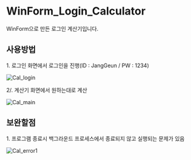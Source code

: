 # WinForm_Login_Calculator
WinForm으로 만든 로그인 계산기입니다.

## 사용방법

1\. 로그인 화면에서 로그인을 진행(ID : JangGeun / PW : 1234)


![Cal_login](https://user-images.githubusercontent.com/122774092/226604502-828f2eeb-7843-48a6-a354-173a39f728b7.JPG)


2/. 계산기 화면에서 원하는대로 계산


![Cal_main](https://user-images.githubusercontent.com/122774092/226604679-e1f146cc-5116-42b4-98d9-08838201d43d.JPG)


## 보완할점

1\. 프로그램 종료시 백그라운드 프로세스에서 종료되지 않고 실행되는 문제가 있음


![Cal_error1](https://user-images.githubusercontent.com/122774092/226606008-35330cc7-0a26-45c9-af73-dea948c3dad7.JPG)
